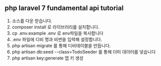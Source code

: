 
## php laravel 7 fundamental api tutorial

1. 소스를 다운 받습니다.
2. composer install 로 라이브러리를 설치합니다.
3. cp .env.example .env 로 env파일을 복사합니다
4. .env 파일에 디비 명과 비번을 입력해 설정합니다.
5. php artisan migrate 를 통해 디비테이블을 만듭니다.
6. php artisan db:seed --class=TodoSeeder 를 통해 더미 데이터를 넣습니다
7. php artisan key:generate 앱 키 생성 
